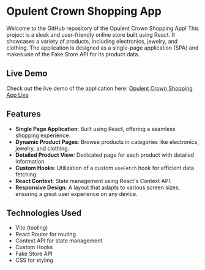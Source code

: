 # Opulent Crown Shopping App

Welcome to the GitHub repository of the Opulent Crown Shopping App! This project is a sleek and user-friendly online store built using React. It showcases a variety of products, including electronics, jewelry, and clothing. The application is designed as a single-page application (SPA) and makes use of the Fake Store API for its product data.

## Live Demo

Check out the live demo of the application here: [Opulent Crown Shopping App Live](https://shopping-app-react-darkside.netlify.app/)

## Features

- **Single Page Application**: Built using React, offering a seamless shopping experience.
- **Dynamic Product Pages**: Browse products in categories like electronics, jewelry, and clothing.
- **Detailed Product View**: Dedicated page for each product with detailed information.
- **Custom Hooks**: Utilization of a custom `useFetch` hook for efficient data fetching.
- **React Context**: State management using React's Context API.
- **Responsive Design**: A layout that adapts to various screen sizes, ensuring a great user experience on any device.

## Technologies Used

- Vite (tooling)
- React Router for routing
- Context API for state management
- Custom Hooks
- Fake Store API
- CSS for styling

